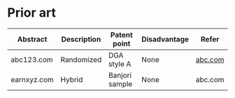 # Prior art

| Abstract | Description|Patent point|Disadvantage|Refer|
|----------|------------|------------|------------|-----|
| abc123.com | Randomized | DGA style A|None|[abc.com](abc.com)|
| earnxyz.com | Hybrid| Banjori sample |None|abc.com|
